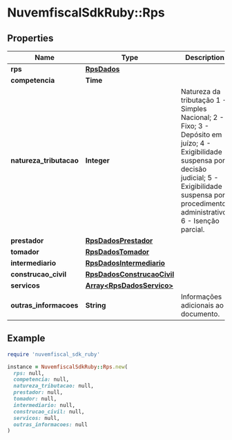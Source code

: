 # NuvemfiscalSdkRuby::Rps

## Properties

| Name | Type | Description | Notes |
| ---- | ---- | ----------- | ----- |
| **rps** | [**RpsDados**](RpsDados.md) |  | [optional] |
| **competencia** | **Time** |  | [optional] |
| **natureza_tributacao** | **Integer** | Natureza da tributação  1 - Simples Nacional;  2 - Fixo;  3 - Depósito em juízo;  4 - Exigibilidade suspensa por decisão judicial;  5 - Exigibilidade suspensa por procedimento administrativo;  6 - Isenção parcial. | [optional] |
| **prestador** | [**RpsDadosPrestador**](RpsDadosPrestador.md) |  | [optional] |
| **tomador** | [**RpsDadosTomador**](RpsDadosTomador.md) |  | [optional] |
| **intermediario** | [**RpsDadosIntermediario**](RpsDadosIntermediario.md) |  | [optional] |
| **construcao_civil** | [**RpsDadosConstrucaoCivil**](RpsDadosConstrucaoCivil.md) |  | [optional] |
| **servicos** | [**Array&lt;RpsDadosServico&gt;**](RpsDadosServico.md) |  |  |
| **outras_informacoes** | **String** | Informações adicionais ao documento. | [optional] |

## Example

```ruby
require 'nuvemfiscal_sdk_ruby'

instance = NuvemfiscalSdkRuby::Rps.new(
  rps: null,
  competencia: null,
  natureza_tributacao: null,
  prestador: null,
  tomador: null,
  intermediario: null,
  construcao_civil: null,
  servicos: null,
  outras_informacoes: null
)
```

